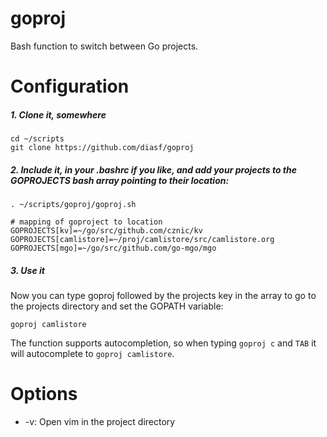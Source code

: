 goproj
======

Bash function to switch between Go projects.

# Configuration

##### 1. Clone it, somewhere


```
cd ~/scripts
git clone https://github.com/diasf/goproj
```

##### 2. Include it, in your .bashrc if you like, and add your projects to the GOPROJECTS bash array pointing to their location:


```
. ~/scripts/goproj/goproj.sh

# mapping of goproject to location
GOPROJECTS[kv]=~/go/src/github.com/cznic/kv
GOPROJECTS[camlistore]=~/proj/camlistore/src/camlistore.org
GOPROJECTS[mgo]=~/go/src/github.com/go-mgo/mgo
```

##### 3. Use it


Now you can type goproj followed by the projects key in the array to go to the projects directory and set the GOPATH variable:

```
goproj camlistore
```

The function supports autocompletion, so when typing `goproj c` and `TAB` it will autocomplete to `goproj camlistore`.


# Options

* -v: Open vim in the project directory
